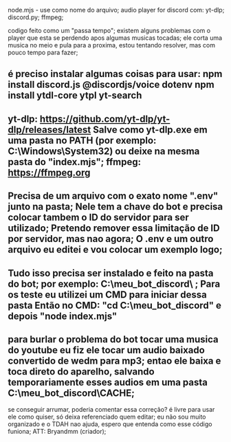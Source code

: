 node.mjs - use como nome do arquivo;
audio player for discord com: yt-dlp; discord.py; ffmpeg;

codigo feito como um "passa tempo";
existem alguns problemas com o player que esta se perdendo apos algumas musicas tocadas;
ele corta uma musica no meio e pula para a proxima, 
estou tentando resolver, mas com pouco tempo para fazer;


é preciso instalar algumas coisas para usar:
npm install discord.js @discordjs/voice dotenv
npm install ytdl-core ytpl yt-search
----------
yt-dlp: https://github.com/yt-dlp/yt-dlp/releases/latest
Salve como yt-dlp.exe em uma pasta no PATH (por exemplo: C:\Windows\System32) 
ou deixe na mesma pasta do "index.mjs";
ffmpeg: https://ffmpeg.org
---------
Precisa de um arquivo com o exato nome ".env" junto na pasta; 
Nele tem a chave do bot e precisa colocar tambem o ID do servidor para ser utilizado;
Pretendo remover essa limitação de ID por servidor, mas nao agora; 
O .env e um outro arquivo eu editei e vou colocar um exemplo logo;
-----------
Tudo isso precisa ser instalado e feito na pasta do bot;
por exemplo: C:\meu_bot_discord\ ; 
Para os teste eu utilizei um CMD para iniciar dessa pasta
Então no CMD: "cd C:\meu_bot_discord" e depois "node index.mjs"
---------
para burlar o problema do bot tocar uma musica do youtube eu fiz ele tocar um audio baixado convertido de wedm para mp3;
entao ele baixa e toca direto do aparelho, salvando temporariamente esses audios em uma pasta C:\meu_bot_discord\CACHE;
---------
se conseguir arrumar, poderia comentar essa correção?
é livre para usar ele como quiser, só deixa referenciado quem editar;
eu não sou muito organizado e o TDAH nao ajuda, espero que entenda como esse código funiona;
ATT: Bryandmm (criador);
